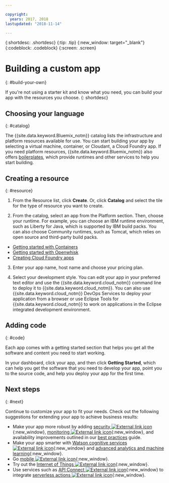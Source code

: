 ```yaml
---

copyright:
  years: 2017, 2018
lastupdated: "2018-11-14"

---
```


{:shortdesc: .shortdesc}
{:tip: .tip}
{:new_window: target="_blank"}
{:codeblock: .codeblock}
{:screen: .screen}

# Building a custom app
{: #build-your-own}

If you're not using a starter kit and know what you need, you can build your app with the resources you choose.
{: shortdesc}

## Choosing your language
{: #catalog}

The {{site.data.keyword.Bluemix_notm}} catalog lists the infrastructure and platform resources available for use. You can start building your app by selecting a virtual machine, container, or Cloudant, a Cloud Foundry app. If you need platform resources, {{site.data.keyword.Bluemix_notm}} also offers [boilerplates](https://{DomainName}/catalog/?taxonomyNavigation=apps&category=blueprints), which provide runtimes and other services to help you start building.

## Creating a resource
{: #resource}

1. From the Resource list, click **Create**. Or, click **Catalog** and select the tile for the type of resource you want to create. 

2. From the catalog, select an app from the Platform section. Then, choose your runtime. For example, you can choose an IBM runtime environment, such as Liberty for Java, which is supported by IBM build packs. You can also choose Community runtimes, such as Tomcat, which relies on open source and third-party build packs.

  * [Getting started with Containers](/docs/containers/container_index.html)
  * [Getting started with Openwhisk](/docs/openwhisk/index.html)
  * [Creating Cloud Foundry apps](/docs/cloud-foundry/index.html)

3. Enter your app name, host name and choose your pricing plan.

4. Select your development style. You can edit your app in your preferred text editor and use the {{site.data.keyword.cloud_notm}} command line to deploy it to {{site.data.keyword.cloud_notm}}. You can also use {{site.data.keyword.cloud_notm}} DevOps Services to deploy your application from a browser or use Eclipse Tools for {{site.data.keyword.cloud_notm}} to work on applications in the Eclipse integrated development environment.

## Adding code
{: #code}

Each app comes with a getting started section that helps you get all the software and content you need to start working.

In your dashboard, click your app, and then click **Getting Started**, which can help you get the software that you need to develop your app, point you to the source code, and help you deploy your app for the first time.

## Next steps
{: #next}

Continue to customize your app to fit your needs. Check out the following suggestions for extending your app to achieve business results:

* Make your app more robust by adding [security ![External link icon](../icons/launch-glyph.svg "External link icon")](https://{DomainName}/catalog/?taxonomyNavigation=data&category=security){:new_window}, [monitoring ![External link icon](../icons/launch-glyph.svg "External link icon")](https://{DomainName}/catalog/?category=devops){:new_window}, and availability improvements outlined in our [best practices](best-practice.html) guide.
* Make your app smarter with [Watson cognitive services ![External link icon](../icons/launch-glyph.svg "External link icon")](https://{DomainName}/catalog/?taxonomyNavigation=data&category=watson){:new_window} and [advanced analytics and machine learning](https://{DomainName}/catalog/?taxonomyNavigation=data&category=data){:new_window}.
* Go [mobile ![External link icon](../icons/launch-glyph.svg "External link icon")](https://{DomainName}/catalog/?category=mobile){:new_window}.
* Try out the [Internet of Things ![External link icon](../icons/launch-glyph.svg "External link icon")](https://{DomainName}/catalog/?category=iot){:new_window}.
* Use services such as [API Connect ![External link icon](../icons/launch-glyph.svg "External link icon")](https://{DomainName}/catalog/?category=integration){:new_window} to integrate [serverless actions ![External link icon](../icons/launch-glyph.svg "External link icon")](https://{DomainName}/catalog/?category=whisk){:new_window}.

